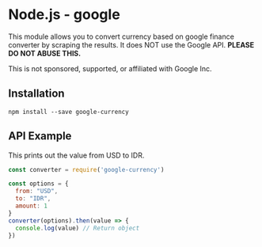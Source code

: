Node.js - google
=====================


This module allows you to convert currency based on google finance converter by scraping the results. It does NOT use the Google API. **PLEASE DO NOT ABUSE THIS.**

This is not sponsored, supported, or affiliated with Google Inc.


Installation
------------

    npm install --save google-currency


API Example
-------

This prints out the value from USD to IDR.

```js
const converter = require('google-currency')

const options = {
  from: "USD",
  to: "IDR",
  amount: 1
}
converter(options).then(value => {
  console.log(value) // Return object
})
```
